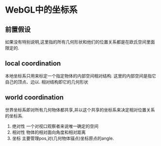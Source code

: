 # WebGL中的坐标系
## 前置假设
如果没有特别说明,这里指的所有几何形状和他们的位置关系都是在欧氏空间里面限定的.
## local coordination
本地坐标系只用来标定一个指定物体的内部空间相对结构.
这里的内部空间是指它自己的顶点、边以.
相对结构即它的几何形状
## world coordination
世界坐标系即对所有几何物体都共享,并以这个共享的坐标系来决定相对位置关系的坐标系.
1. 绝对性
   一个对视口观察者来说唯一确定的空间
2. 相对性
   物体的相对面向角度和相对距离
3. 坐标
   主要管理pos,对(几何物体锚点)坐标原点的angle.